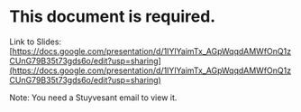 # This document is required.

Link to Slides: [https://docs.google.com/presentation/d/1IYlYaimTx_AGpWqqdAMWfOnQ1zCUnG79B35t73gds6o/edit?usp=sharing](https://docs.google.com/presentation/d/1IYlYaimTx_AGpWqqdAMWfOnQ1zCUnG79B35t73gds6o/edit?usp=sharing)

Note: You need a Stuyvesant email to view it.